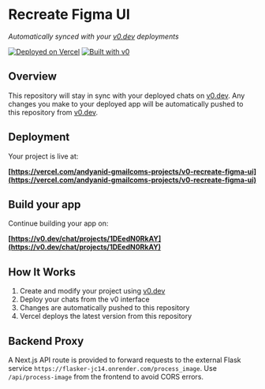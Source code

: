 # Recreate Figma UI

*Automatically synced with your [v0.dev](https://v0.dev) deployments*

[![Deployed on Vercel](https://img.shields.io/badge/Deployed%20on-Vercel-black?style=for-the-badge&logo=vercel)](https://vercel.com/andyanid-gmailcoms-projects/v0-recreate-figma-ui)
[![Built with v0](https://img.shields.io/badge/Built%20with-v0.dev-black?style=for-the-badge)](https://v0.dev/chat/projects/1DEedN0RkAY)

## Overview

This repository will stay in sync with your deployed chats on [v0.dev](https://v0.dev).
Any changes you make to your deployed app will be automatically pushed to this repository from [v0.dev](https://v0.dev).

## Deployment

Your project is live at:

**[https://vercel.com/andyanid-gmailcoms-projects/v0-recreate-figma-ui](https://vercel.com/andyanid-gmailcoms-projects/v0-recreate-figma-ui)**

## Build your app

Continue building your app on:

**[https://v0.dev/chat/projects/1DEedN0RkAY](https://v0.dev/chat/projects/1DEedN0RkAY)**

## How It Works

1. Create and modify your project using [v0.dev](https://v0.dev)
2. Deploy your chats from the v0 interface
3. Changes are automatically pushed to this repository
4. Vercel deploys the latest version from this repository

## Backend Proxy

A Next.js API route is provided to forward requests to the external Flask service `https://flasker-jc14.onrender.com/process_image`. Use `/api/process-image` from the frontend to avoid CORS errors.
